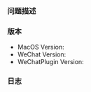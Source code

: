 <!--
提 issue 前，请先完成以下三步：

1. 确保微信小助手是最新版本，没有请更新.
2. 请搜索下是否有人发了相同的 issue，可以的话请在相同的 issue 下描述自己的问题，避免 duplicate issue.
3. 请详细查看 Wiki 中的常见问题解决方法。Wiki地址：https://github.com/TKkk-iOSer/WeChatPlugin-MacOS/wiki

如果以上三步仍然没有解决问题，那么请遵从以下的规范描述您的问题。
之后可以点击上方的 Preview 进行预览。
-->

### 问题描述
<!--描述问题发生的场景，最好能够复现 -->

### 版本
<!--请提供macOS、微信、微信小助手当前的版本-->
* MacOS Version:
* WeChat Version:
* WeChatPlugin Version:

### 日志
<!--如果有崩溃的话，提供下崩溃日志，没有的话请删除这部分。-->

